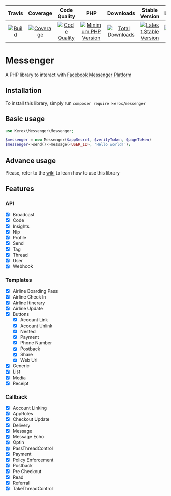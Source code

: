 |Travis|Coverage|Code Quality|PHP|Downloads|Stable Version|License|Gitter|
:------:|:-------:|:-------:|:-------:|:-------:|:-------:|:-------:|:-------:|
|[![Build](https://img.shields.io/travis/ker0x/messenger.svg?style=flat-square)](https://travis-ci.org/ker0x/messenger)|[![Coverage](https://img.shields.io/scrutinizer/coverage/g/ker0x/messenger.svg?style=flat-square)](https://scrutinizer-ci.com/g/ker0x/messenger/)|[![Code Quality](https://img.shields.io/scrutinizer/g/ker0x/messenger.svg?style=flat-square)](https://scrutinizer-ci.com/g/ker0x/messenger/)|[![Minimum PHP Version](https://img.shields.io/badge/php-%3E%3D%207.1-8892BF.svg?style=flat-square)](https://php.net)|[![Total Downloads](https://img.shields.io/packagist/dt/kerox/messenger.svg?style=flat-square)](https://packagist.org/packages/kerox/messenger)|[![Latest Stable Version](https://img.shields.io/packagist/v/kerox/messenger.svg?style=flat-square)](https://packagist.org/packages/kerox/messenger)|[![License](https://img.shields.io/packagist/l/kerox/messenger.svg?style=flat-square)](https://packagist.org/packages/kerox/messenger)|[![Gitter](https://img.shields.io/badge/chat-gitter-46bc99.svg?style=flat-square)](https://gitter.im/ker0x/messenger?utm_source=badge&utm_medium=badge&utm_campaign=pr-badge)

# Messenger

A PHP library to interact with [Facebook Messenger Platform](https://www.messenger.com/)

## Installation

To install this library, simply run `composer require kerox/messenger`

## Basic usage

```php
use Kerox\Messenger\Messenger;

$messenger = new Messenger($appSecret, $verifyToken, $pageToken)
$messenger->send()->message(<USER_ID>, 'Hello world!');
```

## Advance usage

Please, refer to the [wiki](https://github.com/ker0x/messenger/wiki) to learn how to use this library

## Features

### API

- [x] Broadcast
- [x] Code
- [x] Insights
- [x] Nlp
- [x] Profile
- [x] Send
- [x] Tag
- [x] Thread
- [x] User
- [x] Webhook

### Templates

- [x] Airline Boarding Pass
- [x] Airline Check In
- [x] Airline Itinerary
- [x] Airline Update
- [x] Buttons
    - [x] Account Link
    - [x] Account Unlink
    - [x] Nested
    - [x] Payment
    - [x] Phone Number
    - [x] Postback
    - [x] Share
    - [x] Web Url
- [x] Generic
- [x] List
- [x] Media
- [x] Receipt

### Callback

- [x] Account Linking
- [x] AppRoles
- [x] Checkout Update
- [x] Delivery
- [x] Message
- [x] Message Echo
- [x] Optin
- [x] PassThreadControl
- [x] Payment
- [x] Policy Enforcement
- [x] Postback
- [x] Pre Checkout
- [x] Read
- [x] Referral
- [x] TakeThreadControl

